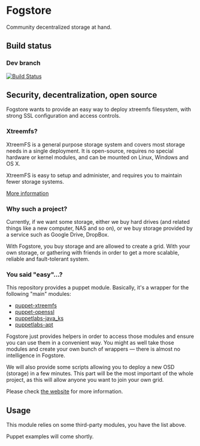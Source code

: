 # Fogstore
Community decentralized storage at hand.

## Build status
### Dev branch
[![Build Status](https://travis-ci.org/EthACKdotOrg/puppet-fogstore.svg?branch=dev)](https://travis-ci.org/EthACKdotOrg/puppet-fogstore)

## Security, decentralization, open source
Fogstore wants to provide an easy way to deploy xtreemfs filesystem,
with strong SSL configuration and access controls.

### Xtreemfs?
XtreemFS is a general purpose storage system and covers most storage needs
in a single deployment. It is open-source, requires no special hardware
or kernel modules, and can be mounted on Linux, Windows and OS X.

XtreemFS is easy to setup and administer, and requires you to maintain fewer
storage systems.

[More information](http://xtreemfs.org/)

### Why such a project?
Currently, if we want some storage, either we buy hard drives (and related things
like a new computer, NAS and so on), or we buy storage provided by a service such
as Google Drive, DropBox.

With Fogstore, you buy storage and are allowed to create a grid. With your own storage,
or gathering with friends in order to get a more scalable, reliable and fault-tolerant
system.

### You said "easy"…?
This repository provides a puppet module. Basically, it's a wrapper for the following
"main" modules:

* [puppet-xtreemfs](https://github.com/wavesoftware/puppet-xtreemfs)
* [puppet-openssl](https://github.com/camptocamp/puppet-openssl)
* [puppetlabs-java_ks](https://github.com/puppetlabs/puppetlabs-java_ks)
* [puppetlabs-apt](https://github.com/puppetlabs/puppetlabs-apt)

Fogstore just provides helpers in order to access those modules and ensure you can
use them in a convenient way. You might as well take those modules and create your
own bunch of wrappers — there is almost no intelligence in Fogstore.

We will also provide some scripts allowing you to deploy a new OSD (storage) in a few
minutes. This part will be the most important of the whole project, as this will allow
anyone you want to join your own grid.

Please check [the website](https://fogstore.org/) for more information.

## Usage
This module relies on some third-party modules, you have the list above.

Puppet examples will come shortly.

